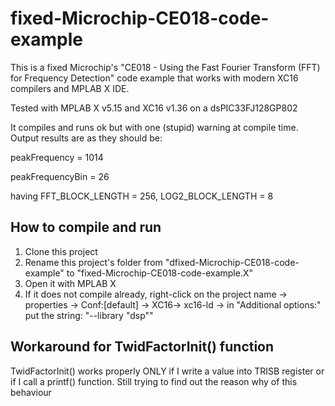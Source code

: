 # fixed-Microchip-CE018-code-example
This is a fixed Microchip's "CE018 - Using the Fast Fourier Transform (FFT) for Frequency Detection" code example that works with modern XC16 compilers and MPLAB X IDE.

Tested with MPLAB X v5.15 and XC16 v1.36 on a dsPIC33FJ128GP802

It compiles and runs ok but with one (stupid) warning at compile time. Output results are as they should be:

peakFrequency = 1014

peakFrequencyBin = 26

having FFT_BLOCK_LENGTH	= 256, LOG2_BLOCK_LENGTH = 8

## How to compile and run

1) Clone this project
2) Rename this project's folder from "dfixed-Microchip-CE018-code-example" to "fixed-Microchip-CE018-code-example.X"
3) Open it with MPLAB X
4) If it does not compile already, right-click on the project name -> properties -> Conf:[default] -> XC16-> xc16-ld -> in "Additional options:" put the string: "--library "dsp""

## Workaround for TwidFactorInit() function

TwidFactorInit() works properly ONLY if I write a value into TRISB register or if I call a printf() function. Still trying to find out the reason why of this behaviour